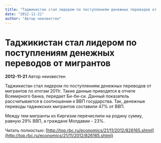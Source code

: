 ```yaml
---
title: "Таджикистан стал лидером по поступлениям денежных переводов от мигрантов"
date: "2012-11-21"
author: "Автор неизвестен"
---
```


# Таджикистан стал лидером по поступлениям денежных переводов от мигрантов

**2012-11-21** Автор неизвестен

Таджикистан стал лидером по поступлениям денежных переводов от мигрантов по итогам 2011г. Такие данные приводятся в отчете Всемирного банка, передает Би-би-си. Данный показатель рассчитывается в соотношении к ВВП государства. Так, денежные переводы таджикских мигрантов составили 47% от ВВП.

Между тем мигранты из Киргизии перечислили на родину сумму, равную 29% ВВП, а граждане Молдавии - 23%.

Читать полностью: [http://top.rbc.ru/economics/21/11/2012/826165.shtml](http://top.rbc.ru/economics/21/11/2012/826165.shtml)